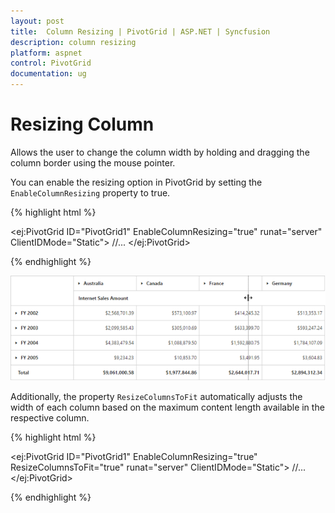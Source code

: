 ```yaml
---
layout: post
title:  Column Resizing | PivotGrid | ASP.NET | Syncfusion
description: column resizing
platform: aspnet
control: PivotGrid
documentation: ug
---
```


# Resizing Column

Allows the user to change the column width by holding and dragging the column border using the mouse pointer.

You can enable the resizing option in PivotGrid by setting the `EnableColumnResizing` property to true.

{% highlight html %}

<ej:PivotGrid ID="PivotGrid1" EnableColumnResizing="true" runat="server" ClientIDMode="Static">
    //...
</ej:PivotGrid>

{% endhighlight %} 

![](Column-Resizing_images/columnresizing.png)


Additionally, the property `ResizeColumnsToFit` automatically adjusts the width of each column based on the maximum content length available in the respective column.

{% highlight html %}

<ej:PivotGrid ID="PivotGrid1" EnableColumnResizing="true" ResizeColumnsToFit="true" runat="server" ClientIDMode="Static">
    //...
</ej:PivotGrid>

{% endhighlight %} 